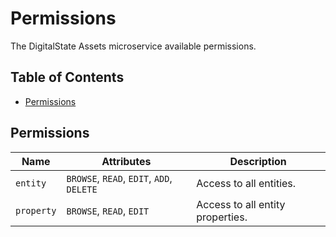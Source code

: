 # Permissions

The DigitalState Assets microservice available permissions.

## Table of Contents

- [Permissions](#permissions)

## Permissions

| Name | Attributes | Description |
| ---- | ---------- | ----------- |
| `entity` | `BROWSE`, `READ`, `EDIT`, `ADD`, `DELETE` | Access to all entities. |
| `property` | `BROWSE`, `READ`, `EDIT` | Access to all entity properties. |
